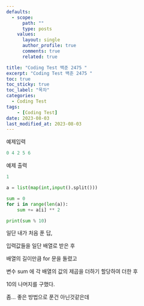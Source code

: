 ```yaml
---
defaults:
  - scope:
      path: ""
      type: posts
    values:
      layout: single
      author_profile: true
      comments: true
      related: true

title: "Coding Test 백준 2475 "
excerpt: "Coding Test 백준 2475 "
toc: true
toc_sticky: true
toc_label: "목차"
categories:
  - Coding Test
tags:
    - [Coding Test]
date: 2023-08-03
last_modified_at: 2023-08-03
---
```


예제입력
```js
0 4 2 5 6
```


예제 출력
```js
1
```

```python
a = list(map(int,input().split()))

sum = 0
for i in range(len(a)):
    sum += a[i] ** 2

print(sum % 10)

```
일단 내가 처음 푼 답, 

입력값들을 일단 배열로 받은 후

배열의 길이만큼 for 문을 돌렸고 

변수 sum 에 각 배열의 값의 제곱을 더하기 할당하여 더한 후 

10의 나머지를 구했다.

좀... 좋은 방법으로 푼건 아닌것같은데 
